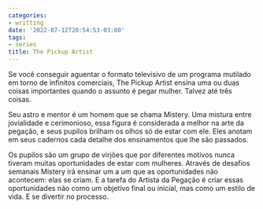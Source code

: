 ```yaml
---
categories:
- writting
date: '2022-07-12T20:54:53-03:00'
tags:
- series
title: The Pickup Artist
---
```


Se você conseguir aguentar o formato televisivo de um programa mutilado em torno de infinitos comerciais, The Pickup Artist ensina uma ou duas coisas importantes quando o assunto é pegar mulher. Talvez até três coisas.

Seu astro e mentor é um homem que se chama Mistery. Uma mistura entre jovialidade e cerimonioso, essa figura é considerada a melhor na arte da pegação, e seus pupilos brilham os olhos só de estar com ele. Eles anotam em seus cadernos cada detalhe dos ensinamentos que lhe são passados.

Os pupilos são um grupo de virjões que por diferentes motivos nunca tiveram muitas oportunidades de estar com mulheres. Através de desafios semanais Mistery irá ensinar um a um que as oportunidades não acontecem: elas se criam. E a tarefa do Artista da Pegação é criar essas oportunidades não como um objetivo final ou inicial, mas como um estilo de vida. E se divertir no processo.